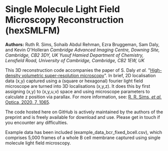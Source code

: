 # Single Molecule Light Field Microscopy Reconstruction (hexSMLFM)
**Authors:** Ruth R. Sims, Sohaib Abdul Rehman, Ezra Bruggeman, Sam Daly, and Kevin O'Holleran
_Cambridge Advanced Imaging Centre, Downing Site, Cambridge, CB2 3DY, UK_
_Yusuf Hamied Department of Chemistry, Lensfield Road, University of Cambridge, Cambridge, CB2 1EW, UK_

This 3D reconstruction code accompanies the paper of S. Daly _et al._ "[High-density volumetric super-resolution microscopy](https://www.nature.com/articles/s41467-024-45828-5)". In brief, 2D localisation data (x,y) captured using a (square or hexagonal) fourier light field microscope are turned into 3D localisations (x,y,z). It does this by first assigning (x,y) to (x,y,u,v) space and using microscope parameters to calculate z position via parallax. For more information, see: [R. R. Sims, *et al.* Optica, 2020, 7, 1065](https://doi.org/10.1364/OPTICA.397172).

The code hosted here on GitHub is actively maintained by the authors of the preprint and is freely available for download and use. Please get in touch if you encounter any difficulties. 

Example data has been included (example_data_bcr_fixed_bcell.csv), which comprises 5,000 frames of a whole B cell membrane captured using single molecule light field microscopy.
